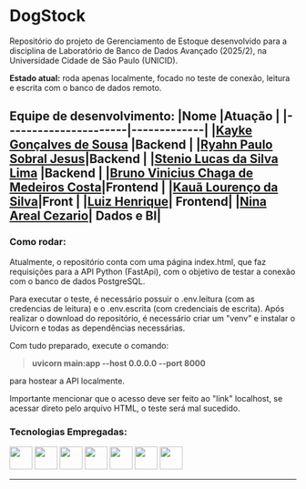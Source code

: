 # DogStock

Repositório do projeto de Gerenciamento de Estoque desenvolvido para a disciplina de Laboratório de Banco de Dados Avançado (2025/2), na Universidade Cidade de São Paulo (UNICID). 

**Estado atual:** roda apenas localmente, focado no teste de conexão, leitura e escrita com o banco de dados remoto.

**Equipe de desenvolvimento:**
|Nome |Atuação |
|----------------------|-------------|
|[Kayke Gonçalves de Sousa](https://github.com/sousakai) |Backend |
|[Ryahn Paulo Sobral Jesus](https://github.com/RyahnS7)|Backend |
|[Stenio Lucas da Silva Lima](https://github.com/Steniol) |Backend |
|[Bruno Vinicius Chaga de Medeiros Costa](https://github.com/Brunera98)|Frontend |
|[Kauã Lourenço da Silva](https://github.com/KauaLS)|Front |
|[Luiz Henrique](https://github.com/luizynhoo)| Frontend|
|[Nina Areal Cezario](https://github.com/ninaareal)| Dados e BI|
---

### Como rodar:

Atualmente, o repositório conta com uma página index.html, que faz requisições para a API Python (FastApi), com o objetivo de testar a conexão com o banco de dados PostgreSQL.

Para executar o teste, é necessário possuir o .env.leitura (com as credencias de leitura) e o .env.escrita (com credenciais de escrita). Após realizar o download do repositório, é necessário criar um "venv" e instalar o Uvicorn e todas as dependências necessárias.

Com tudo preparado, execute o comando: 

>**uvicorn main:app --host 0.0.0.0 --port 8000**

para hostear a API localmente.

Importante mencionar que o acesso deve ser feito ao "link" localhost, se acessar direto pelo arquivo HTML, o teste será mal sucedido.

### Tecnologias Empregadas:

<img src="https://cdn.jsdelivr.net/gh/devicons/devicon@latest/icons/amazonwebservices/amazonwebservices-original-wordmark.svg" height="40" width="40 "/> <img src="https://cdn.jsdelivr.net/gh/devicons/devicon@latest/icons/python/python-original.svg" height="40" width="40 "/> <img src="https://cdn.jsdelivr.net/gh/devicons/devicon@latest/icons/html5/html5-original-wordmark.svg" height="40" width="40"/> <img src="https://cdn.jsdelivr.net/gh/devicons/devicon@latest/icons/css3/css3-original-wordmark.svg" height="40" width="40"/> <img src="https://cdn.jsdelivr.net/gh/devicons/devicon@latest/icons/javascript/javascript-original.svg" height="40" width="40"/> <img src="https://cdn.jsdelivr.net/gh/devicons/devicon@latest/icons/git/git-original-wordmark.svg" height="40" width="40"/> <img src="https://cdn.jsdelivr.net/gh/devicons/devicon@latest/icons/mysql/mysql-original.svg" height="40" width="40"/>
          

---


          
          


